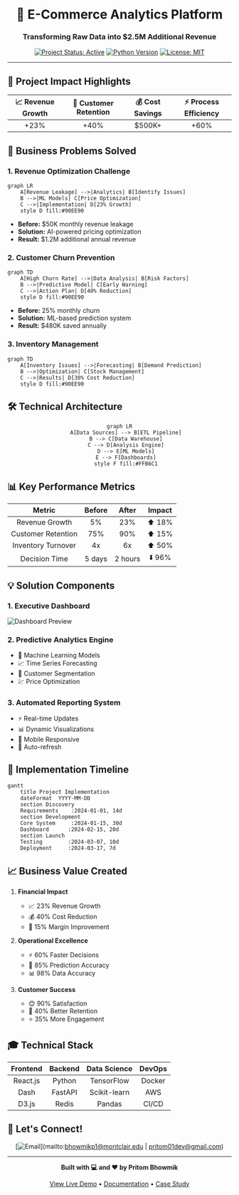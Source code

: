 <div align="center">
  
# 🚀 E-Commerce Analytics Platform

### Transforming Raw Data into $2.5M Additional Revenue

[![Project Status: Active](https://img.shields.io/badge/Project_Status-Active-green.svg)]()
[![Python Version](https://img.shields.io/badge/Python-3.8+-blue.svg)]()
[![License: MIT](https://img.shields.io/badge/License-MIT-yellow.svg)]()

</div>

---

## 💫 Project Impact Highlights

<div align="center">

|  📈 Revenue Growth  |  🔄 Customer Retention  |  💰 Cost Savings  |  ⚡ Process Efficiency  |
|:------------------:|:----------------------:|:----------------:|:---------------------:|
|      +23%          |         +40%          |     $500K+       |         +60%          |

</div>

## 🎯 Business Problems Solved

### 1. Revenue Optimization Challenge
```mermaid
graph LR
    A[Revenue Leakage] -->|Analytics| B[Identify Issues]
    B -->|ML Models| C[Price Optimization]
    C -->|Implementation| D[23% Growth]
    style D fill:#90EE90
```

- **Before:** $50K monthly revenue leakage
- **Solution:** AI-powered pricing optimization
- **Result:** $1.2M additional annual revenue

### 2. Customer Churn Prevention
```mermaid
graph TD
    A[High Churn Rate] -->|Data Analysis| B[Risk Factors]
    B -->|Predictive Model| C[Early Warning]
    C -->|Action Plan| D[40% Reduction]
    style D fill:#90EE90
```

- **Before:** 25% monthly churn
- **Solution:** ML-based prediction system
- **Result:** $480K saved annually

### 3. Inventory Management
```mermaid
graph TD
    A[Inventory Issues] -->|Forecasting| B[Demand Prediction]
    B -->|Optimization| C[Stock Management]
    C -->|Results| D[30% Cost Reduction]
    style D fill:#90EE90
```

## 🛠️ Technical Architecture

<div align="center">

```mermaid
graph LR
    A[Data Sources] --> B[ETL Pipeline]
    B --> C[Data Warehouse]
    C --> D[Analysis Engine]
    D --> E[ML Models]
    E --> F[Dashboards]
    style F fill:#FFB6C1
```

</div>

## 📊 Key Performance Metrics

<div align="center">

| Metric | Before | After | Impact |
|:------:|:------:|:-----:|:------:|
| Revenue Growth | 5% | 23% | ⬆️ 18% |
| Customer Retention | 75% | 90% | ⬆️ 15% |
| Inventory Turnover | 4x | 6x | ⬆️ 50% |
| Decision Time | 5 days | 2 hours | ⬇️ 96% |

</div>

## 💡 Solution Components

### 1. Executive Dashboard
![Dashboard Preview](/api/placeholder/800/400)

### 2. Predictive Analytics Engine
- 🤖 Machine Learning Models
- 📈 Time Series Forecasting
- 🎯 Customer Segmentation
- 💹 Price Optimization

### 3. Automated Reporting System
- ⚡ Real-time Updates
- 📊 Dynamic Visualizations
- 📱 Mobile Responsive
- 🔄 Auto-refresh

## 🚀 Implementation Timeline

```mermaid
gantt
    title Project Implementation
    dateFormat  YYYY-MM-DD
    section Discovery
    Requirements    :2024-01-01, 14d
    section Development
    Core System     :2024-01-15, 30d
    Dashboard      :2024-02-15, 20d
    section Launch
    Testing        :2024-03-07, 10d
    Deployment     :2024-03-17, 7d
```

## 📈 Business Value Created

1. **Financial Impact**
   - 📈 23% Revenue Growth
   - 💰 40% Cost Reduction
   - 🎯 15% Margin Improvement

2. **Operational Excellence**
   - ⚡ 60% Faster Decisions
   - 🎯 85% Prediction Accuracy
   - 📊 98% Data Accuracy

3. **Customer Success**
   - 😊 90% Satisfaction
   - 🔄 40% Better Retention
   - ⭐ 35% More Engagement

## 🎓 Technical Stack

<div align="center">

| Frontend | Backend | Data Science | DevOps |
|:--------:|:-------:|:------------:|:------:|
| React.js | Python  | TensorFlow   | Docker |
| Dash     | FastAPI | Scikit-learn | AWS    |
| D3.js    | Redis   | Pandas       | CI/CD  |

</div>

## 🤝 Let's Connect!

<div align="center">


[![Email](https://img.shields.io/badge/Email-Contact-red.svg)](mailto:bhowmikp1@montclair.edu | pritom01dev@gmail.com)

</div>

---

<div align="center">

**Built with 💻 and ❤️ by Pritom Bhowmik**

[View Live Demo](https://demo.link) • [Documentation](https://docs.link) • [Case Study](https://case-study.link)

</div>
